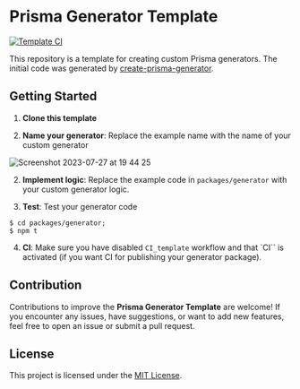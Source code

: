 # Prisma Generator Template

[![Template CI](https://github.com/cloudservice-io/prisma-generator-template/actions/workflows/CI_template.yml/badge.svg)](https://github.com/cloudservice-io/prisma-generator-template/actions/workflows/CI_template.yml)

This repository is a template for creating custom Prisma generators. The initial code was generated by [create-prisma-generator](https://github.com/YassinEldeeb/create-prisma-generator).

## Getting Started

1. **Clone this template**

2. **Name your generator**: Replace the example name with the name of your custom generator

![Screenshot 2023-07-27 at 19 44 25](https://github.com/cloudservice-io/prisma-generator-template/assets/904124/4ce1d57a-373b-44a2-adb4-0e5e5fc032ed)

2. **Implement logic**: Replace the example code in `packages/generator` with your custom generator logic.

3. **Test**: Test your generator code

```
$ cd packages/generator;
$ npm t

```

4. **CI**: Make sure you have disabled `CI_template` workflow and that `CI`` is activated (if you want CI for publishing your generator package).

## Contribution

Contributions to improve the **Prisma Generator Template** are welcome! If you encounter any issues, have suggestions, or want to add new features, feel free to open an issue or submit a pull request.

## License

This project is licensed under the [MIT License](LICENSE).
